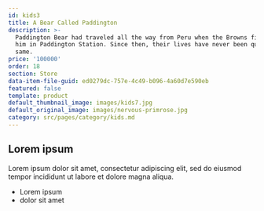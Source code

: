 ```yaml
---
id: kids3
title: A Bear Called Paddington
description: >-
  Paddington Bear had traveled all the way from Peru when the Browns first met
  him in Paddington Station. Since then, their lives have never been quite the
  same.
price: '100000'
order: 18
section: Store
data-item-file-guid: ed0279dc-757e-4c49-b096-4a60d7e590eb
featured: false
template: product
default_thumbnail_image: images/kids7.jpg
default_original_image: images/nervous-primrose.jpg
category: src/pages/category/kids.md
---
```

## Lorem ipsum
Lorem ipsum dolor sit amet, consectetur adipiscing elit, sed do eiusmod tempor incididunt ut labore et dolore magna aliqua.
- Lorem ipsum
- dolor sit amet